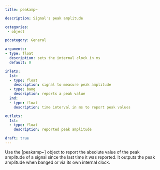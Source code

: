 ```yaml
---
title: peakamp~

description: Signal's peak amplitude

categories:
 - object

pdcategory: General

arguments:
- type: float
  description: sets the internal clock in ms
  default: 0

inlets:
  1st:
  - type: float
    description: signal to measure peak amplitude
  - type: bang
    description: reports a peak value
  2nd:
  - type: float
    description: time interval in ms to report peak values

outlets:
  1st:
  - type: float
    description: reported peak amplitude

draft: true
---
```


Use the [peakamp~] object to report the absolute value of the peak amplitude of a signal since the last time it was reported. It outputs the peak amplitude when banged or via its own internal clock.
